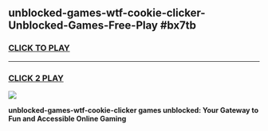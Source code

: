 
## unblocked-games-wtf-cookie-clicker-Unblocked-Games-Free-Play #bx7tb
<h3>
<a href="https://us.freeplayer.one?title=unblocked-games-wtf-cookie-clicker&ref=9M">CLICK TO PLAY</a></h3>
<hr>

<h3>
<a href="https://us.freeplayer.one?title=unblocked-games-wtf-cookie-clicker&ref=9M">CLICK 2 PLAY</a>
  
</h3>

<a href="https://us.freeplayer.one?title=unblocked-games-wtf-cookie-clicker&ref=9M"><img src="https://clearcache.store/games.png"></a>


**unblocked-games-wtf-cookie-clicker games unblocked: Your Gateway to Fun and Accessible Online Gaming**
